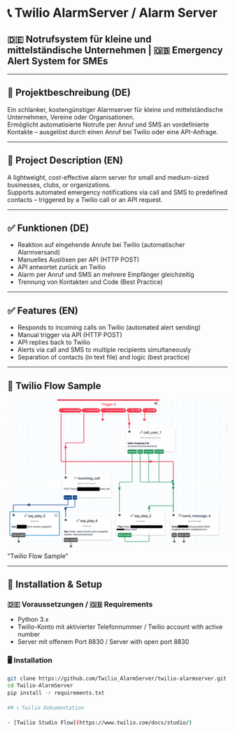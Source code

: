 # 📞 Twilio AlarmServer / Alarm Server

## 🇩🇪 Notrufsystem für kleine und mittelständische Unternehmen | 🇬🇧 Emergency Alert System for SMEs

---

## 🔔 Projektbeschreibung (DE)

Ein schlanker, kostengünstiger Alarmserver für kleine und mittelständische Unternehmen, Vereine oder Organisationen.  
Ermöglicht automatisierte Notrufe per Anruf und SMS an vordefinierte Kontakte – ausgelöst durch einen Anruf bei Twilio oder eine API-Anfrage.

---

## 🔔 Project Description (EN)

A lightweight, cost-effective alarm server for small and medium-sized businesses, clubs, or organizations.  
Supports automated emergency notifications via call and SMS to predefined contacts – triggered by a Twilio call or an API request.

---

## ✅ Funktionen (DE)

- Reaktion auf eingehende Anrufe bei Twilio (automatischer Alarmversand)
- Manuelles Auslösen per API (HTTP POST)
- API antwortet zurück an Twilio
- Alarm per Anruf und SMS an mehrere Empfänger gleichzeitig
- Trennung von Kontakten und Code (Best Practice)

---

## ✅ Features (EN)

- Responds to incoming calls on Twilio (automated alert sending)
- Manual trigger via API (HTTP POST)
- API replies back to Twilio
- Alerts via call and SMS to multiple recipients simultaneously
- Separation of contacts (in text file) and logic (best practice)

---

## 📌 Twilio Flow Sample

![Logo](Twilio_Flow_Sample.png) "Twilio Flow Sample"

---

## 🚀 Installation & Setup

### 🇩🇪 Voraussetzungen / 🇬🇧 Requirements

- Python 3.x  
- Twilio-Konto mit aktivierter Telefonnummer / Twilio account with active number  
- Server mit offenem Port 8830 / Server with open port 8830

### 🖥️ Installation

```bash
git clone https://github.com/Twilio_AlarmServer/twilio-alarmserver.git
cd Twilio-AlarmServer
pip install -r requirements.txt

## 📞 Twilio Dokumentation

- [Twilio Studio Flow](https://www.twilio.com/docs/studio/)
